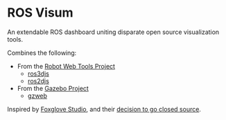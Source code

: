 # ROS Visum

An extendable ROS dashboard uniting disparate open source visualization tools.

Combines the following:
* From the [Robot Web Tools Project](https://robotwebtools.github.io/)
    * [ros3djs](https://github.com/RobotWebTools/ros3djs)
    * [ros2djs](https://github.com/RobotWebTools/ros2djs)
* From the [Gazebo Project](https://gazebosim.org/home)
    * [gzweb](https://github.com/gazebo-web/gzweb)

Inspired by [Foxglove Studio](https://foxglove.dev/), and their [decision to go closed source](https://foxglove.dev/blog/foxglove-2-0-unifying-robotics-observability#discontinuing-foxglove-studio-open-source).

